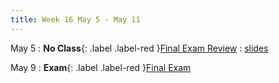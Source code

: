 ```yaml
---
title: Week 16 May 5 - May 11
---
```

May 5 
: **No Class**{: .label .label-red }[Final Exam Review](#)
  : [slides](#)

May 9
: **Exam**{: .label .label-red }[Final Exam](#)

